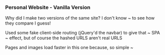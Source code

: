 ### Personal Website - Vanilla Version

Why did I make two versions of the same site? I don't know ~ to see how they compare I guess! 

Used some fake client-side routing (jQuery'd the navbar) to give that ~ SPA ~ effect, but of course the hashed URLS aren't real URLS 

Pages and images load faster in this one because, so simple ~ 
